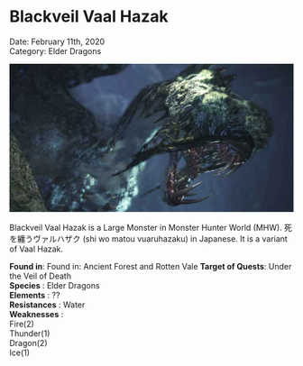 # **Blackveil Vaal Hazak**
Date: February 11th, 2020  
Category: Elder Dragons

![alt](images/Blackveil.png)

Blackveil Vaal Hazak is a Large Monster in Monster Hunter World (MHW). 
死を纏うヴァルハザク (shi wo matou vuaruhazaku) in Japanese. It is a variant of Vaal Hazak.
    
**Found in**: Found in: Ancient Forest and Rotten Vale
**Target of Quests**: Under the Veil of Death  
**Species** : Elder Dragons  
**Elements** : ??  
**Resistances** : Water  
**Weaknesses** :  
Fire(2)         
Thunder(1)      
Dragon(2)       
Ice(1)
